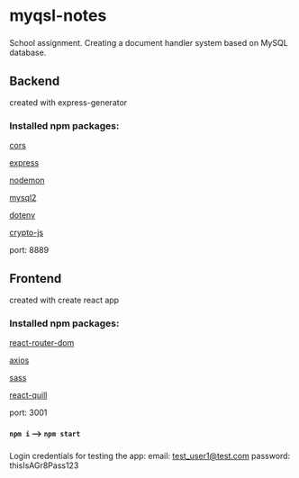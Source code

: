 # myqsl-notes
###

School assignment. Creating a document handler system based on MySQL database.

###

## Backend 

created with express-generator

### Installed npm packages: 
[cors](https://www.npmjs.com/package/cors)

[express](https://www.npmjs.com/package/express)

[nodemon](https://www.npmjs.com/package/nodemon)

[mysql2](https://www.npmjs.com/package/mysql2)

[dotenv](https://www.npmjs.com/package/dotenv)

[crypto-js](https://www.npmjs.com/package/crypto-js)

port: 8889

###

## Frontend 

created with create react app

### Installed npm packages: 
[react-router-dom](https://www.npmjs.com/package/react-router-dom)

[axios](https://www.npmjs.com/package/axios)

[sass](https://www.npmjs.com/package/sass)

[react-quill](https://www.npmjs.com/package/react-quill)

port: 3001

#### `npm i` --> `npm start`
###

Login credentials for testing the app:
email: test_user1@test.com
password: thisIsAGr8Pass123

###
